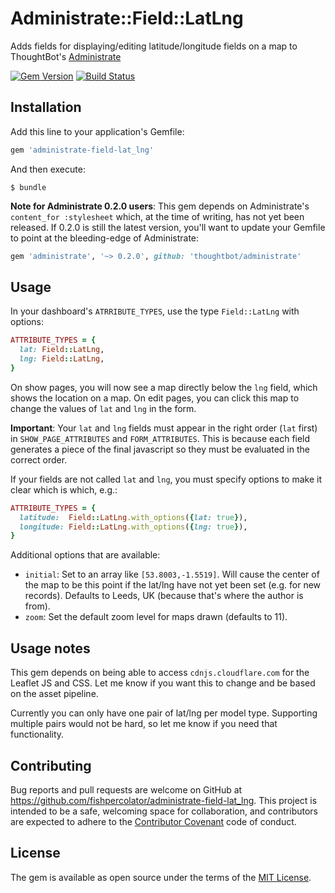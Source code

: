 # Administrate::Field::LatLng

Adds fields for displaying/editing latitude/longitude fields on a map to ThoughtBot's [Administrate](https://github.com/thoughtbot/administrate)

[![Gem Version](https://img.shields.io/gem/v/administrate-field-lat_lng.svg?style=flat)](https://rubygems.org/gems/administrate-field-lat_lng)
[![Build Status](https://img.shields.io/travis/fishpercolator/administrate-field-lat_lng/master.svg?style=flat)](https://travis-ci.org/fishpercolator/administrate-field-lat_lng)

## Installation

Add this line to your application's Gemfile:

```ruby
gem 'administrate-field-lat_lng'
```

And then execute:

    $ bundle

**Note for Administrate 0.2.0 users**: This gem depends on Administrate's `content_for :stylesheet` which, at the time of writing, has not yet been released. If 0.2.0 is still the latest version, you'll want to update your Gemfile to point at the bleeding-edge of Administrate:

```ruby
gem 'administrate', '~> 0.2.0', github: 'thoughtbot/administrate'
```

## Usage

In your dashboard's `ATRRIBUTE_TYPES`, use the type `Field::LatLng` with options:

```ruby
ATTRIBUTE_TYPES = {
  lat: Field::LatLng,
  lng: Field::LatLng,
}
```

On show pages, you will now see a map directly below the `lng` field, which shows the location on a map. On edit pages, you can click this map to change the values of `lat` and `lng` in the form.

**Important**: Your `lat` and `lng` fields must appear in the right order (`lat` first) in `SHOW_PAGE_ATTRIBUTES` and `FORM_ATTRIBUTES`. This is because each field generates a piece of the final javascript so they must be evaluated in the correct order.

If your fields are not called `lat` and `lng`, you must specify options to make it clear which is which, e.g.:

```ruby
ATTRIBUTE_TYPES = {
  latitude:  Field::LatLng.with_options({lat: true}),
  longitude: Field::LatLng.with_options({lng: true}),
}
```

Additional options that are available:

* `initial`: Set to an array like `[53.8003,-1.5519]`. Will cause the center of the map to be this point if the lat/lng have not yet been set (e.g. for new records). Defaults to Leeds, UK (because that's where the author is from).
* `zoom`: Set the default zoom level for maps drawn (defaults to 11).

## Usage notes

This gem depends on being able to access `cdnjs.cloudflare.com` for the Leaflet JS and CSS. Let me know if you want this to change and be based on the asset pipeline.

Currently you can only have one pair of lat/lng per model type. Supporting multiple pairs would not be hard, so let me know if you need that functionality.

## Contributing

Bug reports and pull requests are welcome on GitHub at https://github.com/fishpercolator/administrate-field-lat_lng. This project is intended to be a safe, welcoming space for collaboration, and contributors are expected to adhere to the [Contributor Covenant](http://contributor-covenant.org) code of conduct.

## License

The gem is available as open source under the terms of the [MIT License](http://opensource.org/licenses/MIT).

